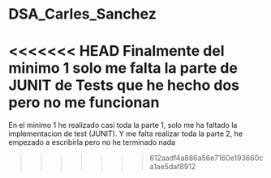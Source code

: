# DSA_Carles_Sanchez
<<<<<<< HEAD
Finalmente del minimo 1 solo me falta la parte de JUNIT de Tests que he hecho dos pero no me funcionan
=======

En el minimo 1 he realizado casi toda la parte 1, solo me ha faltado la implementacion de test (JUNIT). Y me falta realizar toda la parte 2, he empezado a escribirla pero no he terminado nada
>>>>>>> 612aadf4a886a56e7160e193660ca1ae5daf8912
